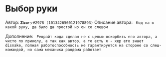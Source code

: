 # Выбор руки

Автор: `𝐙𝐢𝐳𝐚𝐫ッ#2978 (1013426560121978893)`
Описание автора: ```
Код на в какой руку, да было да простой но он со слешом```

Дополнение: ```
Реврайт кода сделан не с целью оскорбить его автора, а чисто по приколу, а так как автор, а то есть я - хер его знает disnake, полная работоспособность не гарантируется на стороне со слеш-командой, но сама механика рандома работает```
